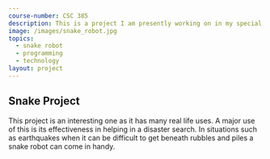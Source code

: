 ```yaml
---
course-number: CSC 385
description: This is a project I am presently working on in my special topics class, and we are designing a snake robot.
image: /images/snake_robot.jpg
topics:
  - snake robot
  - programming
  - technology  
layout: project 
---
```


## Snake Project
This project is an interesting one as it has many real life uses.
A major use of this is its effectiveness in helping in a disaster search.
In situations such as earthquakes when it can be difficult to get beneath rubbles 
and piles a snake robot can come in handy.

